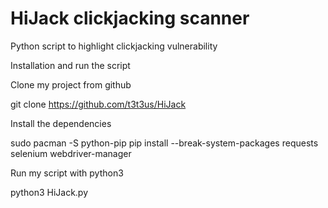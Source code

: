 # HiJack clickjacking scanner

Python script to highlight clickjacking vulnerability

Installation and run the script

Clone my project from github

git clone https://github.com/t3t3us/HiJack

Install the dependencies

sudo pacman -S python-pip
pip install --break-system-packages requests selenium webdriver-manager

Run my script with python3

python3 HiJack.py



